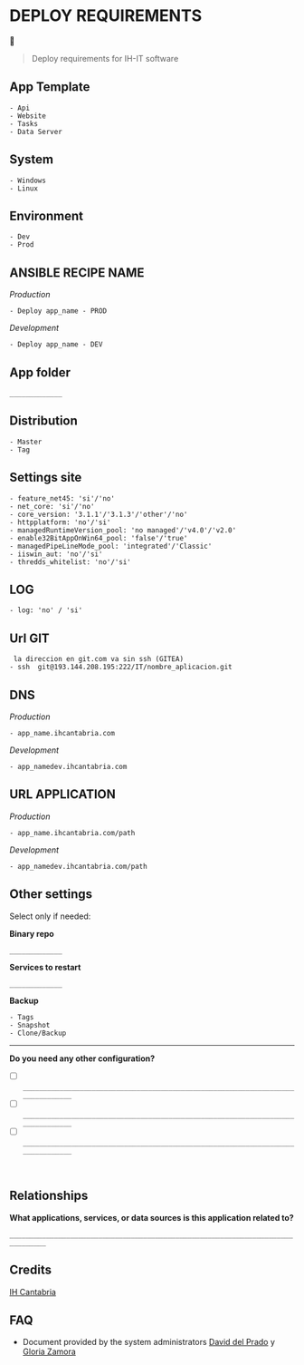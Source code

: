 # DEPLOY REQUIREMENTS

🚀
<br>

> Deploy requirements for IH-IT software
> <br>

## App Template

    - Api
    - Website
    - Tasks
    - Data Server

## System

    - Windows
    - Linux

## Environment

    - Dev
    - Prod

## ANSIBLE RECIPE NAME

_Production_

    - Deploy app_name - PROD

_Development_

    - Deploy app_name - DEV

## App folder

`_____________`

## Distribution

    - Master
    - Tag

## Settings site

    - feature_net45: 'si'/'no'
    - net_core: 'si'/'no'
    - core_version: '3.1.1'/'3.1.3'/'other'/'no'
    - httpplatform: 'no'/'si'
    - managedRuntimeVersion_pool: 'no managed'/'v4.0'/'v2.0'
    - enable32BitAppOnWin64_pool: 'false'/'true'
    - managedPipeLineMode_pool: 'integrated'/'Classic'
    - iiswin_aut: 'no'/'si'
    - thredds_whitelist: 'no'/'si'

## LOG

    - log: 'no' / 'si'

## Url GIT

     la direccion en git.com va sin ssh (GITEA)
    - ssh  git@193.144.208.195:222/IT/nombre_aplicacion.git

## DNS

_Production_

    - app_name.ihcantabria.com

_Development_

    - app_namedev.ihcantabria.com

## URL APPLICATION

_Production_

    - app_name.ihcantabria.com/path

_Development_

    - app_namedev.ihcantabria.com/path

## Other settings

Select only if needed:

**Binary repo**

`_____________`

**Services to restart**

`_____________`

**Backup**

    - Tags
    - Snapshot
    - Clone/Backup

---

**Do you need any other configuration?**

- [ ] `_______________________________________________________________________________`
- [ ] `_______________________________________________________________________________`
- [ ] `_______________________________________________________________________________`

<br>

## Relationships

**What applications, services, or data sources is this application related to?**

`_______________________________________________________________________________`

## Credits

[IH Cantabria](https://github.com/IHCantabria)

## FAQ

- Document provided by the system administrators [David del Prado](https://ihcantabria.com/directorio-personal/tecnologo/david-del-prado-secadas/) y [Gloria Zamora](https://ihcantabria.com/directorio-personal/tecnologo/gloria-zamora/)
